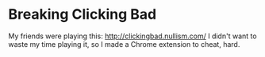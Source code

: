 Breaking Clicking Bad
========================================

My friends were playing this: http://clickingbad.nullism.com/
I didn't want to waste my time playing it, so I made a Chrome extension to cheat, hard.
